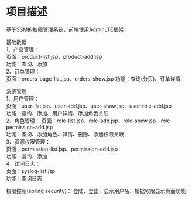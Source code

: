 # 项目描述
基于SSM的权限管理系统，前端使用AdminLTE框架

基础数据 <br>
1、产品管理： <br>
页面：product-list.jsp、product-add.jsp <br>
功能：查询、添加 <br>
2、订单管理：<br>
页面：orders-page-list.jsp、orders-show.jsp
功能：查询(分页)、订单详情


系统管理 <br>
1、用户管理： <br>
页面：user-list.jsp、user-add.jsp、user-show.jsp、user-role-add.jsp <br>
功能：查询、添加、用户详情、添加角色关联 <br>
2、角色管理：
页面：role-list.jsp、role-add.jsp、role-show.jsp、role-permission-add.jsp <br>
功能：查询、添加角色、详情、删除、添加权限关联 <br>
3、资源权限管理：<br>
页面：permission-list.jsp、permission-add.jsp  <br>
功能：查询、添加 <br>
4、访问日志：<br>
页面：syslog-list.jsp <br>
功能：查询日志

权限控制(spring security)：
登陆、登出、显示用户名、根据权限显示页面功能